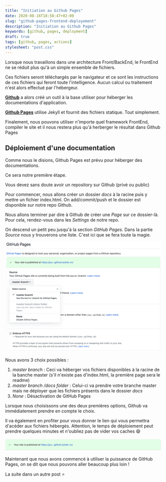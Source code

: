 ```yaml
---
title: "Initiation au Github Pages"
date: 2020-08-16T18:58:47+02:00
slug: "github-pages-frontend-deployement"
description: "Initiation au Github Pages"
keywords: [github, pages, deployment]
draft: true
tags: [github, pages, actions]
stylesheet: "post.css"
---
```


Lorsque nous travaillons dans une architecture Front/BackEnd, le FrontEnd ne se réduit plus qu'à un simple ensemble de fichiers.

Ces fichiers seront téléchargés par le navigateur et ce sont les instructions de ces fichiers qui feront toute l'intelligence.
Aucun calcul ou traitement n'est alors effectué par l'hébergeur.

[**Github**](https://github.com/) a alors créé un outil à la base utiliser pour héberger les documentations d'application.

[**Github Pages**](https://pages.github.com/) utilise Jekyll et fournit des fichiers statique. Tout simplement.

Finalement, nous pouvons utiliser n'importe quel framework FrontEnd, compiler le site et il nous restera plus qu'à herberger le résultat dans Github Pages

## Déploiement d'une documentation
Comme nous le disions, Github Pages est prévu pour héberger des documentations.

Ce sera notre première étape.

Vous devez sans doute avoir un repository sur Github (privé ou public)

Pour commencer, nous allons créer un dossier _docs_ à la racine puis y mettre un fichier index.html.
On add/commit/push et le dossier est disponible sur notre repo Github.

Nous allons terminer par dire à Github de créer une _Page_ sur ce dossier-là.
Pour cela, rendez-vous dans les _Settings_ de notre repo.

On descend un petit peu jusqu'à la section _GitHub Pages_.
Dans la partie _Source_ nous y trouverons une liste. C'est ici que se fera toute la magie.

![Affichage des différentes options](/static/blog/gh-pages/first-step.png)

Nous avons 3 choix possibles :

1. _master branch_ : Ceci va héberger vos fichiers disponibles à la racine de la banche master (s'il n'existe pas d'index.html, la première page sera le readme)
2. _master branch /docs folder_ : Celui-ci va prendre votre branche master mais ne déployer que les fichiers présents dans le dossier _docs_
3. _None_ : Désactivation de GitHub Pages

Lorsque nous choisissons une des deux premières options, Github va immédiatement prendre en compte le choix.

Il va également en profiter pour vous donner le lien qui vous permettra d'acéder aux fichiers hébergés. 
Attention, le temps de déploiement peut prendre quelques minutes et n'oubliez pas de vider vos caches :smile: 

![Affichage des différentes options](/static/blog/gh-pages/show-url.png)

Maintenant que nous avons commencé à utiliser la puissance de GitHub Pages, on se dit que nous pouvons aller beaucoup plus loin !

La suite dans un autre post :star: 


